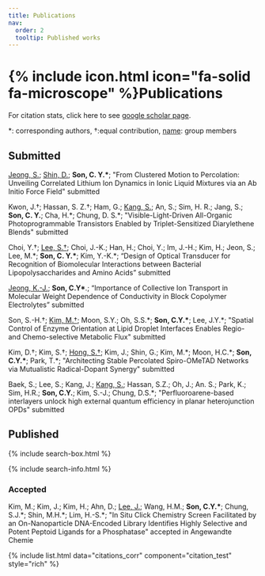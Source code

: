 ```yaml
---
title: Publications
nav:
  order: 2
  tooltip: Published works
---
```


# {% include icon.html icon="fa-solid fa-microscope" %}Publications

For citation stats, click here to see [google scholar page](https://scholar.google.com/citations?user=jxZN0mkAAAAJ&hl=en). 

*: corresponding authors, †:equal contribution, <u>name</u>: group members


## Submitted
<ins>Jeong, S.</ins>; <ins>Shin, D.</ins>; **Son, C. Y.\***; "From Clustered Motion to Percolation: Unveiling Correlated Lithium Ion Dynamics in Ionic Liquid Mixtures via an Ab Initio Force Field" submitted

Kwon, J.†; Hassan, S. Z.†; Ham, G.; <ins>Kang, S.</ins>; An, S.; Sim, H. R.; Jang, S.; **Son, C. Y.**; Cha, H.\*; Chung, D. S.\*; "Visible-Light-Driven All-Organic Photoprogrammable Transistors Enabled by Triplet-Sensitized Diarylethene Blends" submitted

Choi, Y.†; <ins>Lee, S.†</ins>; Choi, J.-K.; Han, H.; Choi, Y.; Im, J.-H.; Kim, H.; Jeon, S.; Lee, M.\*; **Son, C. Y.\***; Kim, Y.-K.\*; “Design of Optical Transducer for Recognition of Biomolecular Interactions between Bacterial Lipopolysaccharides and Amino Acids” submitted

<ins>Jeong, K.-J.</ins>; **Son, C.Y\***.; “Importance of Collective Ion Transport in Molecular Weight Dependence of Conductivity in Block Copolymer Electrolytes” submitted

Son, S.-H.†; <ins>Kim, M.†</ins>; Moon, S.Y.; Oh, S.S.\*; **Son, C.Y.\***; Lee, J.Y.\*; "Spatial Control of Enzyme Orientation at Lipid Droplet Interfaces Enables Regio- and Chemo-selective Metabolic Flux" submitted

Kim, D.†; Kim, S.†; <ins>Hong, S.†</ins>; Kim, J.; Shin, G.; Kim, M.\*; Moon, H.C.\*; **Son, C.Y.\***; Park, T.\*; "Architecting Stable Percolated Spiro-OMeTAD Networks via Mutualistic Radical-Dopant Synergy" submitted

Baek, S.; Lee, S.; Kang, J.; <ins>Kang, S.</ins>; Hassan, S.Z.; Oh, J.; An. S.; Park, K.; Sim, H.R.; **Son, C.Y.**; Kim, S.-J.; Chung, D.S.\*; "Perfluoroarene-based interlayers unlock high external quantum efficiency in planar heterojunction OPDs" submitted

## Published

{% include search-box.html %}

{% include search-info.html %}

### Accepted

Kim, M.; Kim, J.; Kim, H.; Ahn, D.; <ins>Lee, J.</ins>; Wang, H.M.; **Son, C.Y.\***; Chung, S.J.\*; Shin, M.H.\*; Lim, H.-S.\*; "In Situ Click Chemistry Screen Facilitated by an On-Nanoparticle DNA-Encoded Library Identifies Highly Selective and Potent Peptoid Ligands for a Phosphatase" accepted in Angewandte Chemie

{% include list.html data="citations_corr" component="citation_test" style="rich" %}

